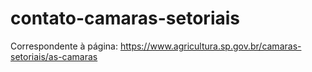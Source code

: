 # contato-camaras-setoriais
Correspondente à página: https://www.agricultura.sp.gov.br/camaras-setoriais/as-camaras
